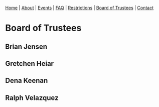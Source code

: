 [Home](index.md) | [About](about.md) | [Events](events.md) | [FAQ](faq.md) | [Restrictions](restrictions.md) | [Board of Trustees](trustees.md) | [Contact](mailto:benningtonparkhoa.org@gmail.com)

# Board of Trustees


## Brian Jensen
## Gretchen Heiar
## Dena Keenan
## Ralph Velazquez
